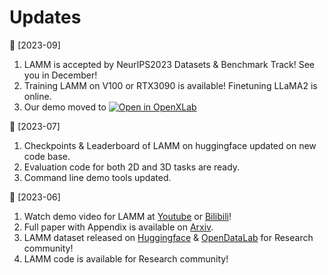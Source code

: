 # Updates

📆 [2023-09]

1. LAMM is accepted by NeurIPS2023 Datasets & Benchmark Track! See you in December!
2. Training LAMM on V100 or RTX3090 is available! Finetuning LLaMA2 is online.
3. Our demo moved to [![Open in OpenXLab](https://cdn-static.openxlab.org.cn/app-center/openxlab_app.svg)](https://openxlab.org.cn/apps/detail/LAMM/LAMM)

📆 [2023-07]

1.  Checkpoints & Leaderboard of LAMM on huggingface updated on new code base.
2.  Evaluation code for both 2D and 3D tasks are ready.
3.  Command line demo tools updated.

📆 [2023-06]

1. Watch demo video for LAMM at [Youtube](https://www.youtube.com/watch?v=M7XlIe8hhPk) or [Bilibili](https://www.bilibili.com/video/BV1kN411D7kt/)!
2. Full paper with Appendix is available on [Arxiv](https://arxiv.org/abs/2306.06687).
3. LAMM dataset released on [Huggingface](https://huggingface.co/datasets/openlamm/LAMM_Dataset) & [OpenDataLab](https://opendatalab.com/LAMM/LAMM) for Research community!
4. LAMM code is available for Research community!
